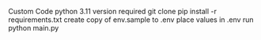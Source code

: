 Custom Code
python 3.11 version required
git clone
pip install -r requirements.txt
create copy of env.sample to .env
place values in .env
run python main.py
